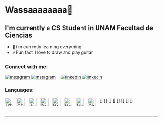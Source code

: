 # Wassaaaaaaaa👋


## I'm currently a CS Student in UNAM Facultad de Ciencias

- 🌱 I’m currently learning everything 
- ⚡ Fun fact: I love to draw and play guitar

### Connect with me:


[![instagram](./img/linkedin-light.svg)](https://www.instagram.com/ponpoko.rinn/#gh-light-mode-only)
[![instagram](./img/linkedin-dark.svg)](https://www.instagram.com/ponpoko.rinn/#gh-dark-mode-only)
&nbsp;&nbsp;
[![linkedin](./img/instagram-light.svg)](https://instagram.com/codeSTACKr#gh-light-mode-only)
[![linkedin](./img/instagram-dark.svg)](https://instagram.com/codeSTACKr#gh-dark-mode-only)

### Languages:

[<img align="left" alt="HTML5" width="26px" src="https://cdn.jsdelivr.net/gh/devicons/devicon/icons/html5/html5-original.svg" style="padding-right:10px;" />]
[<img align="left" alt="CSS3" width="26px" src="https://cdn.jsdelivr.net/gh/devicons/devicon/icons/css3/css3-original.svg" style="padding-right:10px;" />]
[<img align="left" alt="JavaScript" width="26px" src="https://cdn.jsdelivr.net/gh/devicons/devicon/icons/javascript/javascript-original.svg" style="padding-right:10px;" />]
[<img align="left" alt="React" width="26px" src="https://cdn.jsdelivr.net/gh/devicons/devicon/icons/react/react-original.svg" style="padding-right:10px;" />]
[<img align="left" alt="Node.js" width="26px" src="https://cdn.jsdelivr.net/gh/devicons/devicon/icons/nodejs/nodejs-original.svg" style="padding-right:10px;" />]
[<img align="left" alt="MongoDB" width="26px" src="https://cdn.jsdelivr.net/gh/devicons/devicon/icons/mongodb/mongodb-original.svg" style="padding-right:10px;" />]
[<img align="left" alt="MySQL" width="26px" src="https://cdn.jsdelivr.net/gh/devicons/devicon/icons/mysql/mysql-original.svg" style="padding-right:10px;" />]
[<img align="left" alt="Git" width="26px" src="https://cdn.jsdelivr.net/gh/devicons/devicon/icons/git/git-original.svg" style="padding-right:10px;" />]

<br />


---

[instagram]: https://www.instagram.com/ponpoko.rinn/
[linkedin]: https://www.linkedin.com/public-profile/settings?lipi=urn%3Ali%3Apage%3Ad_flagship3_profile_self_edit_contact-info%3BaMMjHsbXSqS6OZcmT2S7bw%3D%3D

